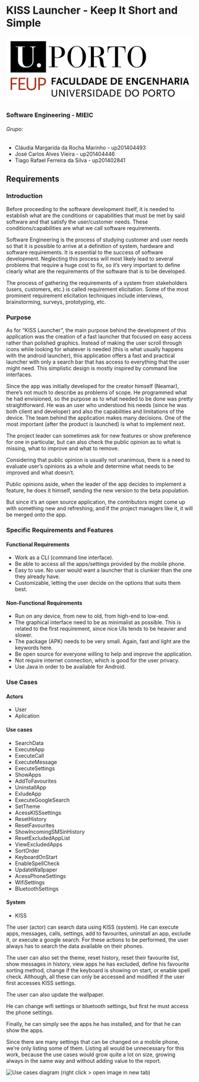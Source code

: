 # KISS Launcher - Keep It Short and Simple

![FEUP's logo](Images/feup.png)

### Software Engineering - MIEIC

###### Grupo:
* Cláudia Margarida da Rocha Marinho - up201404493
* José Carlos Alves Vieira - up201404446
* Tiago Rafael Ferreira da Silva - up201402841

## Requirements

### Introduction
Before proceeding to the software development itself, it is needed to establish what are the conditions or capabilities that must be met by said software and that satisfy the user/customer needs. These conditions/capabilities are what we call software requirements.

Software Engineering is the process of studying customer and user needs so that it is possible to arrive at a definition of system, hardware and software requirements. It is essential to the success of software development. Neglecting this process will most likely lead to several problems that require a huge cost to fix, so it’s very important to define clearly what are the requirements of the software that is to be developed.

The process of gathering the requirements of a system from stakeholders (users, customers, etc.) is called requirement elicitation. Some of the most prominent requirement elicitation techniques include interviews, brainstorming, surveys, prototyping, etc.

### Purpose
As for “KISS Launcher”, the main purpose behind the development of this application was the creation of a fast launcher that focused on easy access rather than polished graphics. Instead of making the user scroll through icons while looking for whatever is needed (this is what usually happens with the android launcher), this application offers a fast and practical launcher with only a search bar that has access to everything that the user might need. This simplistic design is mostly inspired by command line interfaces.

Since the app was initially developed for the creator himself (Neamar), there’s not much to describe as problems of scope. He programmed what he had envisioned, so the purpose as to what needed to be done was pretty straightforward. He was an user who understood his needs (since he was both client and developer) and also the capabilities and limitations of the device.
The team behind the application makes many decisions. One of the most important (after the product is launched) is what to implement next.

The project leader can sometimes ask for new features or show preference for one in particular, but can also check the public opinion as to what is missing, what to improve and what to remove.

Considering that public opinion is usually not unanimous, there is a need to evaluate user’s opinions as a whole and determine what needs to be improved and what doesn’t.

Public opinions aside, when the leader of the app decides to implement a feature, he does it himself, sending the new version to the beta population.

But since it’s an open source application, the contributors might come up with something new and refreshing, and if the project managers like it, it will be merged onto the app.

### Specific Requirements and Features

#### Functional Requirements
* Work as a CLI (command line interface).
*	Be able to access all the apps/settings provided by the mobile phone.
*	Easy to use. No user would want a launcher that is clunkier than the one they already have.
*	Customizable, letting the user decide on the options that suits them best.

#### Non-Functional Requirements
* Run on any device, from new to old, from high-end to low-end.
* The graphical interface need to be as minimalist as possible. This is related to the first requirement, since nice UIs tends to be heavier and slower.
*	The package (APK) needs to be very small. Again, fast and light are the keywords here.
*	Be open source for everyone willing to help and improve the application.
*	Not require internet connection, which is good for the user privacy.
*	Use Java in order to be available for Android.

### Use Cases

#### Actors
* User
* Aplication

#### Use cases
* SearchData
* ExecuteApp
* ExecuteCall
* ExecuteMessage
* ExecuteSettings
* ShowApps
* AddToFavourites
* UninstallApp
* ExludeApp
* ExecuteGoogleSearch
* SetTheme
* AcessKISSsettings
* ResetHistory
* ResetFavourites
* ShowIncomingSMSinHistory
* ResetExcludedAppList
* ViewExcludedApps
* SortOrder
* KeyboardOnStart
* EnableSpellCheck
* UpdateWallpaper
* AcessPhoneSettings
* WifiSettings
* BluetoothSettings

#### System
* KISS

The user (actor) can search data using KISS (system). He can execute apps, messages, calls, settings, add to favourites, uninstall an app, exclude it, or execute a google search. For these actions to be performed, the user always has to search the data available on their phones.

The user can also set the theme, reset history, reset their favourite list, show messages in history, view apps he has excluded, define his favourite sorting method, change if the keyboard is showing on start, or enable spell check. Although, all these can only be accessed and modified if the user first accesses KISS settings.

The user can also update the wallpaper.

He can change wifi settings or bluetooth settings, but first he must access the phone settings.

Finally, he can simply see the apps he has installed, and for that he can show the apps.

Since there are many settings that can be changed on a mobile phone, we’re only listing some of them. Listing all would be unnecessary for this work, because the use cases would grow quite a lot on size, growing always in the same way and without adding value to the report.

![Use cases diagram](Images/use_cases.png)
(right click > open image in new tab)
